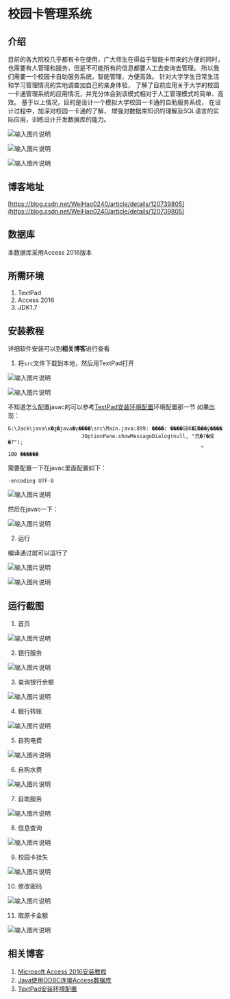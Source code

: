 # 校园卡管理系统

## 介绍
目前的各大院校几乎都有卡在使用，广大师生在得益于智能卡带来的方便的同时，
也需要有人管理和服务，但是不可能所有的信息都要人工去查询去管理。
所以我们需要一个校园卡自助服务系统，智能管理，方便高效。
针对大学学生日常生活和学习管理情况的实地调查加自己的亲身体验，
了解了目前应用关于大学的校园一卡通管理系统的应用情况，并充分体会到该模式相对于人工管理模式的简单、高效。
基于以上情况，目的是设计一个模拟大学校园一卡通的自助服务系统，
在设计过程中，加深对校园一卡通的了解，
增强对数据库知识的理解及SQL语言的实际应用，训练设计开发数据库的能力。

![输入图片说明](https://images.gitee.com/uploads/images/2021/1013/163858_dd4e9ad9_1590078.png "屏幕截图.png")

![输入图片说明](https://images.gitee.com/uploads/images/2021/1013/163902_f4ee9194_1590078.png "屏幕截图.png")

![输入图片说明](https://images.gitee.com/uploads/images/2021/1013/163957_f09ad8cd_1590078.png "屏幕截图.png")

## 博客地址

[https://blog.csdn.net/WeiHao0240/article/details/120739805](https://blog.csdn.net/WeiHao0240/article/details/120739805)


## 数据库
  本数据库采用Access 2016版本

## 所需环境
1.  TextPad
2.  Access 2016
3.  JDK1.7


## 安装教程
详细软件安装可以到**相关博客**进行查看

1.  将`src`文件下载到本地，然后用TextPad打开

![输入图片说明](https://images.gitee.com/uploads/images/2021/1013/105112_e8798880_1590078.png "屏幕截图.png")

![输入图片说明](https://images.gitee.com/uploads/images/2021/1013/105208_7cbf7674_1590078.png "屏幕截图.png")

不知道怎么配置javac的可以参考[TextPad安装环境配置](https://jackwei.blog.csdn.net/article/details/86914950)环境配置那一节
如果出现：


```
G:\Jack\java\κ�ƺ�java�γ����\src\Main.java:899: ����: ����GBK�Ĳ���ӳ���ַ�
						JOptionPane.showMessageDialog(null, "充�?�成�?");
						                                       ^
100 ������
```


需要配置一下在javac里面配置如下：

` -encoding UTF-8 `

![输入图片说明](https://images.gitee.com/uploads/images/2021/1013/105620_48f03ab7_1590078.png "屏幕截图.png")

然后在javac一下：

![输入图片说明](https://images.gitee.com/uploads/images/2021/1013/105722_71896fce_1590078.png "屏幕截图.png")


2.  运行

编译通过就可以运行了

![输入图片说明](https://images.gitee.com/uploads/images/2021/1013/105800_54232cb1_1590078.png "屏幕截图.png")


![输入图片说明](https://images.gitee.com/uploads/images/2021/1013/105845_a5f0d592_1590078.png "屏幕截图.png")


## 运行截图

1.  首页

![输入图片说明](https://images.gitee.com/uploads/images/2021/1013/105938_18d901e2_1590078.png "屏幕截图.png")

2.  银行服务

![输入图片说明](https://images.gitee.com/uploads/images/2021/1013/105950_73350465_1590078.png "屏幕截图.png")

3.  查询银行余额

![输入图片说明](https://images.gitee.com/uploads/images/2021/1013/110205_42db42ed_1590078.png "屏幕截图.png")

4.  银行转账

![输入图片说明](https://images.gitee.com/uploads/images/2021/1013/110221_51707ba2_1590078.png "屏幕截图.png")

5.  自购电费

![输入图片说明](https://images.gitee.com/uploads/images/2021/1013/110232_bc1273e3_1590078.png "屏幕截图.png")

6.  自购水费

![输入图片说明](https://images.gitee.com/uploads/images/2021/1013/110252_a0c3454a_1590078.png "屏幕截图.png")

7.  自助服务

![输入图片说明](https://images.gitee.com/uploads/images/2021/1013/110303_faa2386e_1590078.png "屏幕截图.png")

8.  信息查询

![输入图片说明](https://images.gitee.com/uploads/images/2021/1013/110318_6e142cd0_1590078.png "屏幕截图.png")

9.  校园卡挂失

![输入图片说明](https://images.gitee.com/uploads/images/2021/1013/110325_69173f04_1590078.png "屏幕截图.png")

10.  修改密码

![输入图片说明](https://images.gitee.com/uploads/images/2021/1013/110344_ca2c51d5_1590078.png "屏幕截图.png")

11.  取原卡金额

![输入图片说明](https://images.gitee.com/uploads/images/2021/1013/110352_695817ad_1590078.png "屏幕截图.png")




## 相关博客

1.  [Microsoft Access 2016安装教程](https://blog.csdn.net/WeiHao0240/article/details/120672363)
2.  [Java使用ODBC连接Access数据库](https://blog.csdn.net/WeiHao0240/article/details/120727203)
3.  [TextPad安装环境配置](https://jackwei.blog.csdn.net/article/details/86914950)
